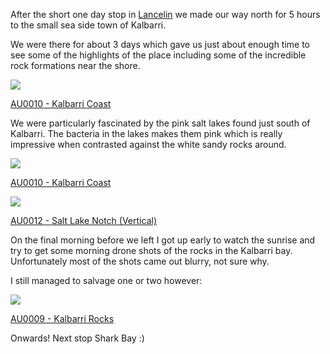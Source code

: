 After the short one day stop in [Lancelin](http://aboveunder.azurewebsites.net/blogs/news/campin-oz-2017-lancelin "lancelin blog post") we made our way north for 5 hours to the small sea side town of Kalbarri.

We were there for about 3 days which gave us just about enough time to see some of the highlights of the place including some of the incredible rock formations near the shore.

![](/posts/camping-oz-2017-kalbarri/products/DJI_0304_grande.jpg?v=1491005545)

[AU0010 - Kalbarri Coast](http://aboveunder.azurewebsites.net/products/au0010-kalbarri-coast "kalbarri coast")

We were particularly fascinated by the pink salt lakes found just south of Kalbarri. The bacteria in the lakes makes them pink which is really impressive when contrasted against the white sandy rocks around.

![](/posts/camping-oz-2017-kalbarri/products/DJI_0309_grande.jpg?v=1491005524)

[AU0010 - Kalbarri Coast](http://aboveunder.azurewebsites.net/products/au0010-kalbarri-coast "kalbarri salt lakes")

![](/posts/camping-oz-2017-kalbarri/products/DJI_0289_grande.jpg?v=1491005507)

[AU0012 - Salt Lake Notch (Vertical)](http://aboveunder.azurewebsites.net/products/salt-lake-notch-vertical "salt lakes virtical")

On the final morning before we left I got up early to watch the sunrise and try to get some morning drone shots of the rocks in the Kalbarri bay. Unfortunately most of the shots came out blurry, not sure why.

I still managed to salvage one or two however:

![](/posts/camping-oz-2017-kalbarri/products/DJI_0353_grande.jpg?v=1491005574)

[AU0009 - Kalbarri Rocks](http://aboveunder.azurewebsites.net/products/au0009-kalbarri-rocks "kalbarri rocks")

Onwards! Next stop Shark Bay :)
